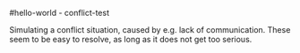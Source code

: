 #hello-world - conflict-test

Simulating a conflict situation, caused by e.g. lack of communication.
These seem to be easy to resolve, as long as it does not get too serious.
